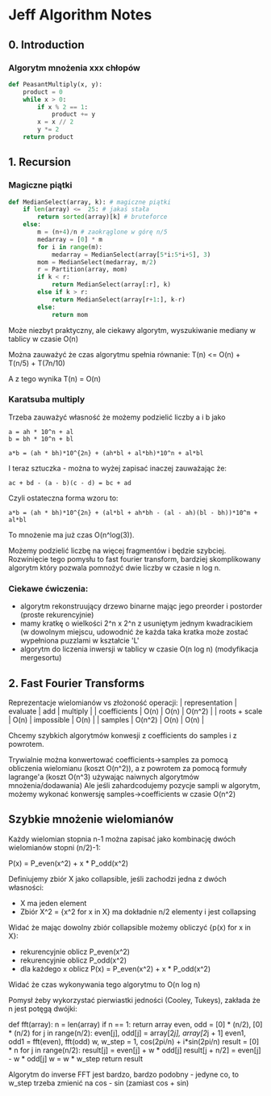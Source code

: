 # Jeff Algorithm Notes

## 0. Introduction

### Algorytm mnożenia xxx chłopów

```python
def PeasantMultiply(x, y):
    product = 0
    while x > 0:
        if x % 2 == 1:
            product += y
        x = x // 2
        y *= 2
    return product
```

## 1. Recursion

### Magiczne piątki
```python
def MedianSelect(array, k): # magiczne piątki
    if len(array) <=  25: # jakaś stała
        return sorted(array)[k] # bruteforce
    else:
        m = (n+4)/n # zaokrąglone w górę n/5
        medarray = [0] * m
        for i in range(m):
            medarray = MedianSelect(array[5*i:5*i+5], 3)
        mom = MedianSelect(medarray, m/2)
        r = Partition(array, mom)
        if k < r:
            return MedianSelect(array[:r], k)
        else if k > r:
            return MedianSelect(array[r+1:], k-r)
        else:
            return mom
```

Może niezbyt praktyczny, ale ciekawy algorytm, wyszukiwanie mediany w tablicy w czasie O(n)

Można zauważyć że czas algorytmu spełnia równanie:
T(n) <= O(n) + T(n/5) + T(7n/10)

A z tego wynika T(n) = O(n)

### Karatsuba multiply

Trzeba zauważyć własność że możemy podzielić liczby a i b jako

    a = ah * 10^n + al
    b = bh * 10^n + bl

    a*b = (ah * bh)*10^{2n} + (ah*bl + al*bh)*10^n + al*bl  

I teraz sztuczka - można to wyżej zapisać inaczej zauważając że:

    ac + bd - (a - b)(c - d) = bc + ad

Czyli ostateczna forma wzoru to:

    a*b = (ah * bh)*10^{2n} + (al*bl + ah*bh - (al - ah)(bl - bh))*10^m + al*bl

To mnożenie ma już czas O(n^log(3)). 

Możemy podzielić liczbę na więcej fragmentów i będzie szybciej. Rozwinięcie tego pomysłu to fast fourier transform, bardziej skomplikowany algorytm który pozwala pomnożyć dwie liczby w czasie n log n.

### Ciekawe ćwiczenia:

 * algorytm rekonstruujący drzewo binarne mając jego preorder i postorder (proste rekurencyjnie)
 * mamy kratkę o wielkości 2^n x 2^n z usuniętym jednym kwadracikiem (w dowolnym miejscu, udowodnić że każda taka kratka może zostać wypełniona puzzlami w kształcie 'L'
 * algorytm do liczenia inwersji w tablicy w czasie O(n log n) (modyfikacja mergesortu)

## 2. Fast Fourier Transforms

Reprezentacje wielomianów vs złożoność operacji:
| representation  |  evaluate  | add        | multiply   |
| coefficients    | O(n)       | O(n)       | O(n^2)     |
| roots + scale   | O(n)       | impossible | O(n)       |
| samples         | O(n^2)     | O(n)       | O(n)       |

Chcemy szybkich algorytmów konwesji z coefficients do samples i z powrotem.

Trywialnie można konwertować coefficients->samples za pomocą obliczenia wielomianu (koszt O(n^2)), a z powrotem za pomocą formuły lagrange'a (koszt O(n^3) używając naiwnych algorytmów mnożenia/dodawania)
Ale jeśli zahardcodujemy pozycje sampli w algorytm, możemy wykonać konwersję samples->coefficients w czasie O(n^2)

## Szybkie mnożenie wielomianów

Każdy wielomian stopnia n-1 można zapisać jako kombinację dwóch wielomianów stopni (n/2)-1:

P(x) = P_even(x^2) + x * P_odd(x^2)

Definiujemy zbiór X jako collapsible, jeśli zachodzi jedna z dwóch własności:
* X ma jeden element
* Zbiór X^2 = {x^2 for x in X} ma dokładnie n/2 elementy i jest collapsing

Widać że mając dowolny zbiór collapsible możemy obliczyć {p(x) for x in X}:
* rekurencyjnie oblicz P_even(x^2)
* rekurencyjnie oblicz P_odd(x^2)
* dla każdego x oblicz P(x) = P_even(x^2) + x * P_odd(x^2)

Widać że czas wykonywania tego algorytmu to O(n log n)

Pomysł żeby wykorzystać pierwiastki jedności (Cooley, Tukeys), zakłada że n jest potęgą dwójki:

def fft(array):
    n = len(array)
    if n == 1:
        return array
    even, odd = [0] * (n/2), [0] * (n/2)
    for j in range(n/2):
        even[j], odd[j] = array[2*j], array[2*j + 1]
    even1, odd1 = fft(even), fft(odd)
    w, w_step = 1, cos(2pi/n) + i*sin(2pi/n)
    result = [0] * n
    for j in range(n/2):
        result[j] = even[j] + w * odd[j]
        result[j + n/2] = even[j] - w * odd[j]
        w = w * w_step
    return result

Algorytm do inverse FFT jest bardzo, bardzo podobny - jedyne co, to w_step trzeba zmienić na cos - sin (zamiast cos + sin)
